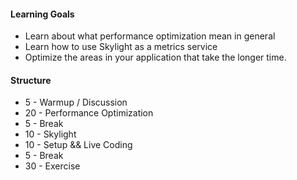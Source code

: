 #### Learning Goals

* Learn about what performance optimization mean in general
* Learn how to use Skylight as a metrics service
* Optimize the areas in your application that take the longer time.


#### Structure

* 5 - Warmup / Discussion
* 20 - Performance Optimization
* 5 - Break
* 10 - Skylight
* 10 - Setup && Live Coding
* 5 - Break
* 30 - Exercise